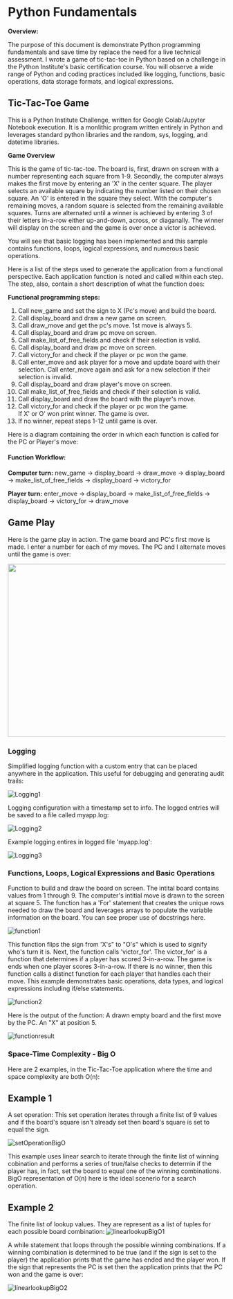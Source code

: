 # Python Fundamentals

**Overview:**

The purpose of this document is demonstrate Python programming fundamentals and save time by replace the need for a live technical assessment.  I wrote a game of tic-tac-toe in Python based on a challenge in the Python Institute's basic certification course.  You will observe a wide range of Python and coding practices included like logging, functions, basic operations, data storage formats, and logical expressions.

## Tic-Tac-Toe Game

This is a Python Institute Challenge, written for Google Colab/Jupyter Notebook execution.  It is a monlithic program written entirely in Python and leverages standard python libraries and the random, sys, logging, and datetime libraries.

**Game Overview**

This is the game of tic-tac-toe.  The board is, first, drawn on screen with a number representing each square from 1-9. Secondly, the computer always makes the first move by entering an 'X' in the center square.  The player selects an available square by indicating the  number listed on their chosen square.  An 'O' is entered in the square they select.  With the computer's remaining moves, a random square is selected from the remaining available squares.  Turns are alternated until a winner is achieved by entering 3 of their letters in-a-row either up-and-down, across, or diaganally.  The winner will display on the screen and the game is over once a victor is achieved.  

You will see that basic logging has been implemented and this sample contains functions, loops, logical expressions, and numerous basic operations.


Here is a list of the steps used to generate the application from a functional perspective.  Each application function is noted and called within each step.  The step, also, contain a short description of what the function does:

**Functional programming steps:**
1. Call new_game and set the sign to X (Pc's move) and build the board.
2. Call display_board and draw a new game on screen.
3. Call draw_move and get the pc's move.  1st move is always 5.
4. Call display_board and draw pc move on screen.
5. Call make_list_of_free_fields and check if their selection is valid.
6. Call display_board and draw pc move on screen.
7. Call victory_for and check if the player or pc won the game.
8. Call enter_move and ask player for a move and update board with their selection.
        Call enter_move again and ask for a new selection if their selection is invalid.
9. Call display_board and draw player's move on screen.
10. Call make_list_of_free_fields and check if their selection is valid. 
11. Call display_board and draw the board with the player's move.
12. Call victory_for and check if the player or pc won the game.  
        If X' or O' won print winner.  The game is over.
13. If no winner, repeat steps 1-12 until game is over.

Here is a diagram containing the order in which each function is called for the PC or Player's move:

#### **Function Workflow:**
**Computer turn:** new_game -> display_board ->  draw_move -> display_board -> make_list_of_free_fields -> display_board -> victory_for

**Player turn:** enter_move -> display_board -> make_list_of_free_fields -> display_board -> victory_for -> draw_move

## Game Play

Here is the game play in action.  The game board and PC's first move is made.  I enter a number for each of my moves.  The PC and I alternate moves until the game is over:

<img src="tictactoe.gif" height="400" width="800">

### Logging

Simplified logging function with a custom entry that can be placed anywhere in the application.  This useful for debugging and generating audit trails:

![Logging1](logging1.png)


Logging configuration with a timestamp set to info.  The logged entries will be saved to a file called myapp.log:

![Logging2](logging2.png)


Example logging entires in logged file 'myapp.log':

![Logging3](logging3.png)

### Functions, Loops, Logical Expressions and Basic Operations

Function to build and draw the board on screen.  The intital board contains values from 1 through 9.  The computer's intitial move is drawn to the screen at square 5.  The function has a 'For' statement that creates the unique rows needed to draw the board and leverages arrays to populate the variable information on the board.  You can see proper use of docstrings here.

![function1](function1.png)


This function flips the sign  from 'X's" to "O's" which is used to signify who's turn it is.  Next, the function calls 'victor_for'.  The victor_for' is a function that determines if a player has scored 3-in-a-row. The game is ends when one player scores 3-in-a-row.  If there is no winner, then this function calls a distinct function for each player that handles each their move.  This example demonstrates basic operations, data types, and logical expressions including if/else statements.

![function2](function2.png)


Here is the output of the function:  A drawn empty board and the first move by the PC.  An "X" at position 5.

![functionresult](functionresult.png)

### Space-Time Complexity - Big O

Here are 2 examples, in the Tic-Tac-Toe application where the time and space complexity are both O(n):

## Example 1
A set operation:  This set operation iterates through a finite list of 9 values and if the board's square isn't already set then board's square is set to equal the sign.

![setOperationBigO](setOperationBigO.png)

This example uses linear search to iterate through the finite list of winning cobination and performs a series of true/false checks to determin if the player has, in fact, set the board to equal one of the winning combinations.  BigO representation of O(n) here is the ideal scenerio for a search operation.

## Example 2
The finite list of lookup values.  They are represent as a list of tuples for each possible board combination:
![linearlookupBigO1](linearlookupBigO1.png)

A while statement that loops through the possible winning combinations. If a winning combination is determined to be true (and if the sign is set to the player) the application prints that the game has ended and the player won.  If the sign that represents the PC is set then the application prints that the PC won and the game is over:

![linearlookupBigO2](linearlookupBigO2.png)
